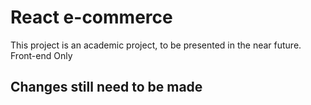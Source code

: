 # React e-commerce

This project is an academic project, to be presented in the near future.
Front-end Only




## Changes still need to be made
